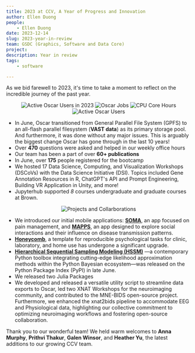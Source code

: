 ```yaml
---
title: 2023 at CCV, A Year of Progress and Innovation
author: Ellen Duong
people:
    - Ellen Duong
date: 2023-12-14
slug: 2023-year-in-review
team: GSDC (Graphics, Software and Data Core)
project:
description: Year in review
tags:
    - software

---
```


As we bid farewell to 2023, it's time to take a moment to reflect on the incredible journey of the past year. 

<div style="text-align: center;">
<img src="/content/images/blog/2023-year-in-review/active-oscar-users-in-2023.png" alt="Active Oscar Users in 2023"/>
<img src="/content/images/blog/2023-year-in-review/oscar-jobs.png" alt="Oscar Jobs"/>
<img src="/content/images/blog/2023-year-in-review/cpu-core-hours.png" alt="CPU Core Hours"/>
</div>

<div style="text-align: center;">
<img src="/content/images/blog/2023-year-in-review/active-oscar-users.png" alt="Active Oscar Users"/>
</div>

- In June, Oscar transitioned from General Parallel File System (GPFS) to an all-flash parallel filesystem (**VAST data**) as its primary storage pool. And furthermore, it was done without any major issues. This is arguably the biggest change Oscar has gone through in the last 10 years!
- Over **470** questions were asked and helped in our weekly office hours
- Our team has been a part of over **60+ publications**
- In June, over **175** people registered for the bootcamp
- We hosted 17 Data Science, Computing, and Visualization Workshops (DSCoVs) with the Data Science Initiative (DSI). Topics included Gene Annotation Resources in R, ChatGPT's API and Prompt Engineering, Building VR Application in Unity, and more!
- Jupyterhub supported *8* courses undergraduate and graduate courses at Brown.


<div style="text-align: center;">
<img src="/content/images/blog/2023-year-in-review/projects-and-collaborations" alt="Projects and Collarborations"/>
</div>

- We introduced our initial mobile applications: [**SOMA**](https://somatheapp.com/), an app focused on pain management, and [**MAPPS**](https://www.mappsproject.com/), an app designed to explore social interactions and their influence on disease transmission patterns.
- [**Honeycomb**](https://brown-ccv.github.io/honeycomb-docs/), a template for reproducible psychological tasks for clinic, laboratory, and home use has undergone a significant upgrade.
- [**Hierarchical Sequential Sampling Modeling (HSSM)**](https://lnccbrown.github.io/HSSM/) —a contemporary Python toolbox integrating cutting-edge likelihood approximation methods within the Python Bayesian ecosystem—was released on the Python Package Index (PyPI) in late June.
- We released two Julia Packages
- We developed and released a versatile utility script to streamline data exports to Oscar, led two XNAT Workshops for the neuroimaging community, and contributed to the MNE-BIDS open-source project. Furthermore, we enhanced the xnat2bids pipeline to accommodate EEG and Physiological data, highlighting our collective commitment to optimizing neuroimaging workflows and fostering open-source collaboration.

Thank you to our wonderful team! We held warm welcomes to **Anna Murphy**, **Prithvi Thakur**, **Galen Winsor**, and **Heather Yu**, the latest additions to our growing CCV team. 